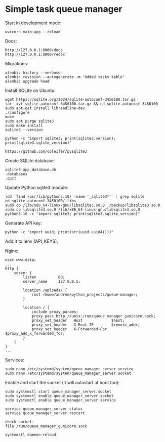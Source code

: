 # Simple task queue manager

Start in development mode:
~~~
uvicorn main:app --reload
~~~

Docs:
~~~
http://127.0.0.1:8000/docs
http://127.0.0.1:8000/redoc
~~~

Migrations:
~~~
alembic history --verbose
alembic revision --autogenerate -m "Added tasks table"
alembic upgrade head
~~~

Install SQLite on Ubuntu:
~~~
wget https://sqlite.org/2024/sqlite-autoconf-3450100.tar.gz
tar -xvf sqlite-autoconf-3450100.tar.gz && cd sqlite-autoconf-3450100
sudo apt-get install libreadline-dev
./configure
make
sudo apt purge sqlite3
sudo make install
sqlite3 --version

python -c "import sqlite3; print(sqlite3.version); print(sqlite3.sqlite_version)"

https://github.com/coleifer/pysqlite3
~~~

Create SQLite database:
~~~
sqlite3 app_database.db
.databases
.quit
~~~

Update Python sqlite3 module:
~~~
ldd `find /usr/lib/python3.10/ -name '_sqlite3*'` | grep sqlite
cd sqlite-autoconf-3450100/.libs
sudo cp /lib/x86_64-linux-gnu/libsqlite3.so.0 ./backup/libsqlite3.so.0
sudo cp libsqlite3.so.0 /lib/x86_64-linux-gnu/libsqlite3.so.0
python3.10 -c "import sqlite3; print(sqlite3.sqlite_version)"
~~~

Generate API key:
~~~
python -c "import uuid; print(str(uuid.uuid4()))"
~~~
Add it to .env (API_KEYS).

Nginx:
~~~
user www-data;
...
http {
    server {
        listen          80;
        server_name     127.0.0.1;
        
        location /uploads/ {
            root /home/andrew/python_projects/queue-manager;
        }
        
        location / {
            include proxy_params;
            proxy_pass http://unix:/run/queue_manager_gunicorn.sock;
            proxy_set_header   Host             $host;
            proxy_set_header   X-Real-IP        $remote_addr;
            proxy_set_header   X-Forwarded-For  $proxy_add_x_forwarded_for;
        }
    }
}
...
~~~

Services:
~~~
sudo nano /etc/systemd/system/queue_manager_server.service
sudo nano /etc/systemd/system/queue_manager_server.socket
~~~

Enable and start the socket (it will autostart at boot too):
~~~
sudo systemctl start queue_manager_server.socket
sudo systemctl enable queue_manager_server.socket
sudo systemctl enable queue_manager_server.service
~~~

~~~
service queue_manager_server status
service queue_manager_server restart

check socket:
file /run/queue_manager_gunicorn.sock

systemctl daemon-reload
~~~
